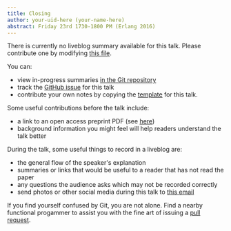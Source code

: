 ```yaml
---
title: Closing
author: your-uid-here (your-name-here)
abstract: Friday 23rd 1730-1800 PM (Erlang 2016)
---
```


There is currently no liveblog summary available for this talk. Please contribute one by modifying [this file](https://github.com/ocamllabs/icfp2016-blog/blob/master/Erlang/closing.md).

You can:
* view in-progress summaries [in the Git repository](https://github.com/ocamllabs/icfp2016-blog/tree/master/Erlang/closing/)
* track the [GitHub issue](https://github.com/ocamllabs/icfp2016-blog/issues/169) for this talk
* contribute your own notes by copying the [template](closing/template.md) for this talk.

Some useful contributions before the talk include:
* a link to an open access preprint PDF (see [here](https://github.com/gasche/icfp2016-papers))
* background information you might feel will help readers understand the talk better

During the talk, some useful things to record in a liveblog are:
* the general flow of the speaker's explanation
* summaries or links that would be useful to a reader that has not read the paper
* any questions the audience asks which may not be recorded correctly
* send photos or other social media during this talk to [this email](mailto:icfp16.photos@gmail.com?subject=Erlang:closing)

If you find yourself confused by Git, you are not alone. Find a nearby functional progammer
to assist you with the fine art of issuing a [pull request](https://help.github.com/articles/about-pull-requests/).

